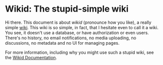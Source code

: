 # Wikid: The stupid-simple wiki

Hi there. This document is about *wikid* (pronounce how you like), a really simple [wiki](http://en.wikipedia.org/wiki/Wiki). This wiki is so simple, in fact, that I hesitate even to call it a wiki. You see, it doesn't use a database, or have authorization or even users. There's no history, no email notifications, no media uploading, no discussions, no metadata and no UI for managing pages.

For more information, including why you might use such a stupid wiki, see the [Wikid Documentation](http://elishacook.github.com/wikid).